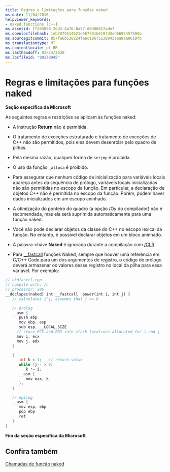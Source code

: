 ```yaml
---
title: Regras e limitações para funções naked
ms.date: 11/04/2016
helpviewer_keywords:
- naked functions [C++]
ms.assetid: ff203858-2dd3-4a76-8a57-d0d06817adef
ms.openlocfilehash: 1eb2875514621e567701b6197d3ad6695457506b
ms.sourcegitcommit: 857fa6b530224fa6c18675138043aba9aa0619fb
ms.translationtype: MT
ms.contentlocale: pt-BR
ms.lasthandoff: 03/24/2020
ms.locfileid: "80178945"
---
```

# <a name="rules-and-limitations-for-naked-functions"></a>Regras e limitações para funções naked

**Seção específica da Microsoft**

As seguintes regras e restrições se aplicam às funções naked:

- A instrução **Return** não é permitida.

- O tratamento de exceções estruturado e tratamento de exceções de C++ não são permitidos, pois eles devem desenrolar pelo quadro de pilhas.

- Pela mesma razão, qualquer forma de `setjmp` é proibida.

- O uso da função `_alloca` é proibido.

- Para assegurar que nenhum código de inicialização para variáveis locais apareça antes da sequência de prólogo, variáveis locais inicializadas não são permitidas no escopo da função. Em particular, a declaração de objetos C++ não é permitida no escopo da função. Porém, podem haver dados inicializados em um escopo aninhado.

- A otimização do ponteiro do quadro (a opção /Oy do compilador) não é recomendada, mas ela será suprimida automaticamente para uma função naked.

- Você não pode declarar objetos da classe do C++ no escopo lexical da função. No entanto, é possível declarar objetos em um bloco aninhado.

- A palavra-chave **Naked** é ignorada durante a compilação com [/CLR](../build/reference/clr-common-language-runtime-compilation.md).

- Para [__fastcall](../cpp/fastcall.md) funções Naked, sempre que houver uma referência em C/C++ Code para um dos argumentos de registro, o código de prólogo deverá armazenar os valores desse registro no local da pilha para essa variável. Por exemplo:

```cpp
// nkdfastcl.cpp
// compile with: /c
// processor: x86
__declspec(naked) int __fastcall  power(int i, int j) {
   // calculates i^j, assumes that j >= 0

   // prolog
   __asm {
      push ebp
      mov ebp, esp
      sub esp, __LOCAL_SIZE
     // store ECX and EDX into stack locations allocated for i and j
     mov i, ecx
     mov j, edx
   }

   {
      int k = 1;   // return value
      while (j-- > 0)
         k *= i;
      __asm {
         mov eax, k
      };
   }

   // epilog
   __asm {
      mov esp, ebp
      pop ebp
      ret
   }
}
```

**Fim da seção específica da Microsoft**

## <a name="see-also"></a>Confira também

[Chamadas de função naked](../cpp/naked-function-calls.md)

